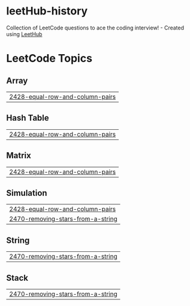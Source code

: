 # leetHub-history
Collection of LeetCode questions to ace the coding interview! - Created using [LeetHub](https://github.com/QasimWani/LeetHub)

<!---LeetCode Topics Start-->
# LeetCode Topics
## Array
|  |
| ------- |
| [2428-equal-row-and-column-pairs](https://github.com/fotoner/leetHub-history/tree/master/2428-equal-row-and-column-pairs) |
## Hash Table
|  |
| ------- |
| [2428-equal-row-and-column-pairs](https://github.com/fotoner/leetHub-history/tree/master/2428-equal-row-and-column-pairs) |
## Matrix
|  |
| ------- |
| [2428-equal-row-and-column-pairs](https://github.com/fotoner/leetHub-history/tree/master/2428-equal-row-and-column-pairs) |
## Simulation
|  |
| ------- |
| [2428-equal-row-and-column-pairs](https://github.com/fotoner/leetHub-history/tree/master/2428-equal-row-and-column-pairs) |
| [2470-removing-stars-from-a-string](https://github.com/fotoner/leetHub-history/tree/master/2470-removing-stars-from-a-string) |
## String
|  |
| ------- |
| [2470-removing-stars-from-a-string](https://github.com/fotoner/leetHub-history/tree/master/2470-removing-stars-from-a-string) |
## Stack
|  |
| ------- |
| [2470-removing-stars-from-a-string](https://github.com/fotoner/leetHub-history/tree/master/2470-removing-stars-from-a-string) |
<!---LeetCode Topics End-->